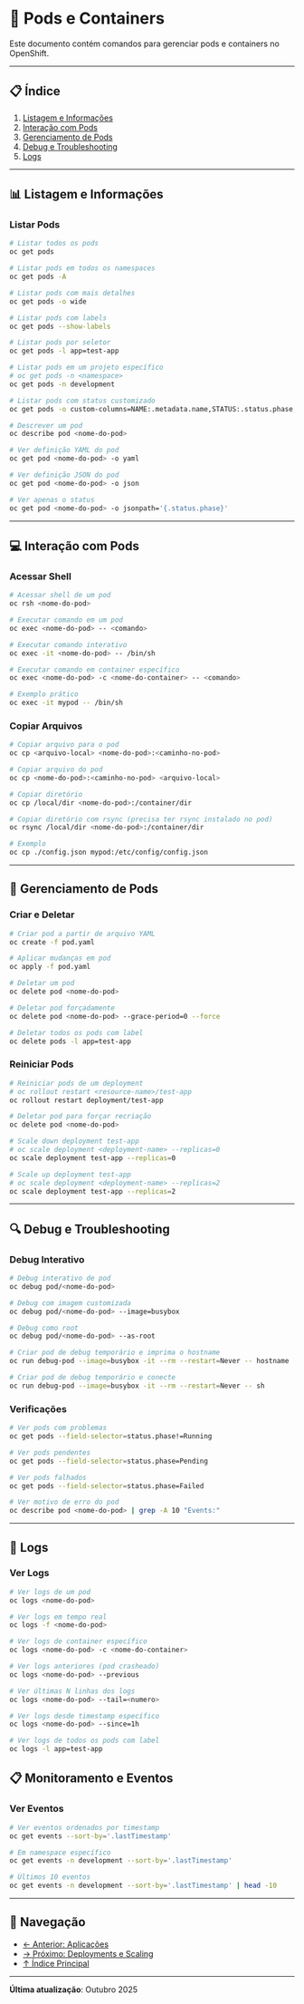 # 🐳 Pods e Containers

Este documento contém comandos para gerenciar pods e containers no OpenShift.

---

## 📋 Índice

1. [Listagem e Informações](#listagem-e-informações)
2. [Interação com Pods](#interação-com-pods)
3. [Gerenciamento de Pods](#gerenciamento-de-pods)
4. [Debug e Troubleshooting](#debug-e-troubleshooting)
5. [Logs](#logs)

---

## 📊 Listagem e Informações

### Listar Pods
```bash
# Listar todos os pods
oc get pods
```

```bash
# Listar pods em todos os namespaces
oc get pods -A
```

```bash
# Listar pods com mais detalhes
oc get pods -o wide
```

```bash
# Listar pods com labels
oc get pods --show-labels
```

```bash
# Listar pods por seletor
oc get pods -l app=test-app
```

```bash
# Listar pods em um projeto específico
# oc get pods -n <namespace>
oc get pods -n development
```

```bash
# Listar pods com status customizado
oc get pods -o custom-columns=NAME:.metadata.name,STATUS:.status.phase,IP:.status.podIP
```

```bash ignore-test
# Descrever um pod
oc describe pod <nome-do-pod>
```

```bash ignore-test
# Ver definição YAML do pod
oc get pod <nome-do-pod> -o yaml
```

```bash ignore-test
# Ver definição JSON do pod
oc get pod <nome-do-pod> -o json
```

```bash ignore-test
# Ver apenas o status
oc get pod <nome-do-pod> -o jsonpath='{.status.phase}'
```

---

## 💻 Interação com Pods

### Acessar Shell
```bash ignore-test
# Acessar shell de um pod
oc rsh <nome-do-pod>
```

```bash ignore-test
# Executar comando em um pod
oc exec <nome-do-pod> -- <comando>
```

```bash ignore-test
# Executar comando interativo
oc exec -it <nome-do-pod> -- /bin/sh
```

```bash ignore-test
# Executar comando em container específico
oc exec <nome-do-pod> -c <nome-do-container> -- <comando>
```

```bash ignore-test
# Exemplo prático
oc exec -it mypod -- /bin/sh
```

### Copiar Arquivos
```bash ignore-test
# Copiar arquivo para o pod
oc cp <arquivo-local> <nome-do-pod>:<caminho-no-pod>
```

```bash ignore-test
# Copiar arquivo do pod
oc cp <nome-do-pod>:<caminho-no-pod> <arquivo-local>
```

```bash ignore-test
# Copiar diretório
oc cp /local/dir <nome-do-pod>:/container/dir
```

```bash ignore-test
# Copiar diretório com rsync (precisa ter rsync instalado no pod)
oc rsync /local/dir <nome-do-pod>:/container/dir
```

```bash ignore-test
# Exemplo
oc cp ./config.json mypod:/etc/config/config.json
```

---

## 🔧 Gerenciamento de Pods

### Criar e Deletar
```bash ignore-test
# Criar pod a partir de arquivo YAML
oc create -f pod.yaml
```

```bash ignore-test
# Aplicar mudanças em pod
oc apply -f pod.yaml
```

```bash ignore-test
# Deletar um pod
oc delete pod <nome-do-pod>
```

```bash ignore-test
# Deletar pod forçadamente
oc delete pod <nome-do-pod> --grace-period=0 --force
```

```bash
# Deletar todos os pods com label
oc delete pods -l app=test-app
```

### Reiniciar Pods
```bash
# Reiniciar pods de um deployment
# oc rollout restart <resource-name>/test-app
oc rollout restart deployment/test-app
```

```bash ignore-test
# Deletar pod para forçar recriação
oc delete pod <nome-do-pod>
```

```bash
# Scale down deployment test-app
# oc scale deployment <deployment-name> --replicas=0
oc scale deployment test-app --replicas=0
```
```bash
# Scale up deployment test-app
# oc scale deployment <deployment-name> --replicas=2
oc scale deployment test-app --replicas=2
```
---

## 🔍 Debug e Troubleshooting

### Debug Interativo
```bash ignore-test
# Debug interativo de pod
oc debug pod/<nome-do-pod>
```

```bash ignore-test
# Debug com imagem customizada
oc debug pod/<nome-do-pod> --image=busybox
```

```bash ignore-test
# Debug como root
oc debug pod/<nome-do-pod> --as-root
```

```bash
# Criar pod de debug temporário e imprima o hostname
oc run debug-pod --image=busybox -it --rm --restart=Never -- hostname
```

```bash ignore-test
# Criar pod de debug temporário e conecte
oc run debug-pod --image=busybox -it --rm --restart=Never -- sh
```

### Verificações
```bash
# Ver pods com problemas
oc get pods --field-selector=status.phase!=Running
```

```bash
# Ver pods pendentes
oc get pods --field-selector=status.phase=Pending
```

```bash
# Ver pods falhados
oc get pods --field-selector=status.phase=Failed
```

```bash ignore-test
# Ver motivo de erro do pod
oc describe pod <nome-do-pod> | grep -A 10 "Events:"
```

---

## 📝 Logs

### Ver Logs
```bash ignore-test
# Ver logs de um pod
oc logs <nome-do-pod>
```

```bash ignore-test
# Ver logs em tempo real
oc logs -f <nome-do-pod>
```

```bash ignore-test
# Ver logs de container específico
oc logs <nome-do-pod> -c <nome-do-container>
```

```bash ignore-test
# Ver logs anteriores (pod crasheado)
oc logs <nome-do-pod> --previous
```

```bash ignore-test
# Ver últimas N linhas dos logs
oc logs <nome-do-pod> --tail=<numero>
```

```bash ignore-test
# Ver logs desde timestamp específico
oc logs <nome-do-pod> --since=1h
```

```bash
# Ver logs de todos os pods com label
oc logs -l app=test-app
```

## 📋 Monitoramento e Eventos

### Ver Eventos
```bash
# Ver eventos ordenados por timestamp
oc get events --sort-by='.lastTimestamp'
```

```bash
# Em namespace específico
oc get events -n development --sort-by='.lastTimestamp'
```

```bash
# Últimos 10 eventos
oc get events -n development --sort-by='.lastTimestamp' | head -10
```

---

## 📖 Navegação

- [← Anterior: Aplicações](03-aplicacoes.md)
- [→ Próximo: Deployments e Scaling](05-deployments-scaling.md)
- [↑ Índice Principal](README.md)

---

**Última atualização**: Outubro 2025
